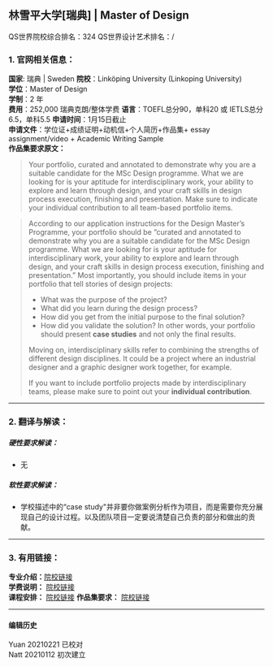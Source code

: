 ## 林雪平大学[瑞典] | Master of Design

QS世界院校综合排名：324
QS世界设计艺术排名：/


### 1. 官网相关信息：

**国家**: 瑞典 | Sweden
**院校**：Linköping University (Linkoping University)  
**学位**：Master of Design  
**学制**：2 年  
**费用**：252,000 瑞典克朗/整体学费
**语言**：TOEFL总分90，单科20    或     IETLS总分6.5，单科5.5
**申请时间**：1月15日截止  
**申请文件**：学位证+成绩证明+动机信+个人简历+作品集+ essay assignment/video + Academic Writing Sample  
**作品集要求原文：**   

> Your portfolio, curated and annotated to demonstrate why you are a suitable candidate for the MSc Design programme. What we are looking for is your aptitude for interdisciplinary work, your ability to explore and learn through design, and your craft skills in design process execution, finishing and presentation. Make sure to indicate your individual contribution to all team-based portfolio items.

>According to our application instructions for the Design Master’s Programme, your portfolio should be ”curated and annotated to demonstrate why you are a suitable candidate for the MSc Design programme. What we are looking for is your aptitude for interdisciplinary work, your ability to explore and learn through design, and your craft skills in design process execution, finishing and presentation.”
> Most importantly, you should include items in your portfolio that tell stories of design projects:
>
>- What was the purpose of the project?
>- What did you learn during the design process?
>- How did you get from the initial purpose to the final solution?
>- How did you validate the solution?
> In other words, your portfolio should present **case studies** and not only the final results.
>
> Moving on, interdisciplinary skills refer to combining the strengths of different design disciplines. It could be a project where an industrial designer and a graphic designer work together, for example.
>
>If you want to include portfolio projects made by interdisciplinary teams, please make sure to point out your **individual contribution**.

>

---


### 2. 翻译与解读：

##### 硬性要求解读：
- 无




##### 软性要求解读：
- 学校描述中的“case study"并非要你做案例分析作为项目，而是需要你充分展现自己的设计过程。以及团队项目一定要说清楚自己负责的部分和做出的贡献。


---


### 3. 有用链接：

**专业介绍：**[院校链接](https://liu.se/en/education/program/6mdes)  
**学费说明：** [院校链接](https://liu.se/studieinfo/en/program/6mdes/)  
**课程安排：** [院校链接](https://liu.se/en/education/program/6mdes)
**作品集要求：** [院校链接](https://liu.se/en/article/masters-programme-in-design-how-to-prepare-your-portfolio)  



---


#### 编辑历史
Yuan 20210221 已校对  
Natt 20210112 初次建立  
